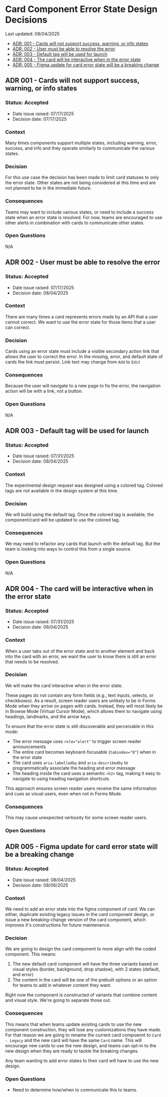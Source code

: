 # Card Component Error State Design Decisions
Last updated: 08/04/2025

- [ADR: 001 - Cards will not support success, warning, or info states](#ADR-001---Cards-will-not-support-success-warning-or-info-states)
- [ADR: 002 - User must be able to resolve the error](#ADR-002---User-must-be-able-to-resolve-the-error)
- [ADR: 003 - Default tag will be used for launch](#ADR-003---Default-tag-will-be-used-for-launch)
- [ADR: 004 - The card will be interactive when in the error state](#ADR-004---The-card-will-be-interactive-when-in-the-error-state)
- [ADR: 005 - Figma update for card error state will be a breaking change](#ADR-005--Figma-update-for-card-error-state-will-be-a-breaking-change)


## ADR 001 - Cards will not support success, warning, or info states

### Status: Accepted

- Date issue raised: 07/17/2025
- Decision date: 07/17/2025

### Context
Many times components support multiple states, including warning, error, success, and info and they operate similarly to communicate the various states.

### Decision
For this use case the decision has been made to limit card statuses to only the error state. Other states are not being considered at this time and are not planned to be in the immediate future.

### Consequences
Teams may want to include various states, or need to include a success state when an error state is resolved. For now, teams are encouraged to use other alerts in combination with cards to communicate other states.

### Open Questions
N/A

## ADR 002 - User must be able to resolve the error

### Status: Accepted

- Date issue raised: 07/17/2025
- Decision date: 08/04/2025

### Context
There are many times a card represents errors made by an API that a user cannot correct. We want to use the error state for those items that a user can correct. 

### Decision
Cards using an error state must include a visible secondary action link that allows the user to correct the error. In the missing, error, and default state of cards the link must persist. Link text may change from `Add` to `Edit`

### Consequences
Because the user will navigate to a new page to fix the error, the navigation action will be with a link, not a button.

### Open Questions
N/A


## ADR 003 - Default tag will be used for launch

### Status: Accepted

- Date issue raised: 07/31/2025
- Decision date: 08/04/2025

### Context
The experimental design request was designed using a colored tag. Colored tags are not available in the design system at this time.

### Decision
We will build using the default tag. Once the colored tag is available, the component/card will be updated to use the colored tag.

### Consequences
We may need to refactor any cards that launch with the default tag. But the team is looking into ways to control this from a single source.

### Open Questions
N/A


## ADR 004 - The card will be interactive when in the error state

### Status: Accepted

- Date issue raised: 07/31/2025
- Decision date: 08/04/2025

### Context
When a user tabs out of the error state and to another element and back into the card with an error, we want the user to know there is still an error that needs to be resolved. 

### Decision
We will make the card interactive when in the error state.

These pages do not contain any form fields (e.g., text inputs, selects, or checkboxes). As a result, screen reader users are unlikely to be in Forms Mode when they arrive on pages with cards. Instead, they will most likely be in Browse Mode (Virtual Cursor Mode), which allows them to navigate using headings, landmarks, and the arrow keys.

To ensure that the error state is still discoverable and perceivable in this mode:
- The error message uses `role="alert"` to trigger screen reader announcements
- The entire card becomes keyboard-focusable (`tabindex="0"`) when in the error state
- The card uses `aria-labelledby` and `aria-describedby` to programmatically associate the heading and error message
- The heading inside the card uses a semantic `<h2>` tag, making it easy to navigate to using heading navigation shortcuts

This approach ensures screen reader users receive the same information and cues as visual users, even when not in Forms Mode.


### Consequences
This may cause unexpected verbosity for some screen reader users.

### Open Questions

## ADR 005 - Figma update for card error state will be a breaking change

### Status: Accepted

- Date issue raised: 08/04/2025
- Decision date: 08/06/2025

### Context
We need to add an error state into the figma component of card. We can either, duplicate existing legacy issues in the card component design, or issue a new breaking-change version of the card component, which improves it's constructions for future maintenance.

### Decision
We are going to design the card component to more align with the coded component. This means:
1. The new default card component will have the three variants based on visual styles (border, background, drop shadow), with 2 states (default, and error)
2. The content in the card will be one of the prebuilt options or an option for teams to add in whatever content they want.

Right now the component is constructed of variants that combine content and visual style. We're going to separate those out.

### Consequences
This means that when teams update existing cards to use the new component construction, they will lose any customizations they have made.  For that reason we are going to rename the current card compoennt to `Card - Legacy` and the new card will have the same `Card` name. This will encourage new cards to use the new design, and teams can opt-in to the new design when they are ready to tackle the breaking changes.

Any team wanting to add error states to their card will have to use the new design.

### Open Questions
- Need to determine how/when to communicate this to teams.

